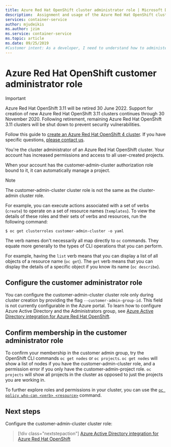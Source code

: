 ```yaml
---
title: Azure Red Hat OpenShift cluster administrator role | Microsoft Docs
description:  Assignment and usage of the Azure Red Hat OpenShift cluster administrator role
services: container-service
author: mjudeikis
ms.author: jzim
ms.service: container-service
ms.topic: article
ms.date: 09/25/2019
#Customer intent: As a developer, I need to understand how to administer an Azure Red Hat cluster by using the administrative role
---
```


# Azure Red Hat OpenShift customer administrator role

> [!IMPORTANT]
> Azure Red Hat OpenShift 3.11 will be retired 30 June 2022. Support for creation of new Azure Red Hat OpenShift 3.11 clusters continues through 30 November 2020. Following retirement, remaining Azure Red Hat OpenShift 3.11 clusters will be shut down to prevent security vulnerabilities.
> 
> Follow this guide to [create an Azure Red Hat OpenShift 4 cluster](tutorial-create-cluster.md).
> If you have specific questions, [please contact us](mailto:arofeedback@microsoft.com).

You're the cluster administrator of an Azure Red Hat OpenShift cluster. Your account has increased permissions and access to all user-created projects.

When your account has the customer-admin-cluster authorization role bound to it, it can automatically manage a project.

> [!Note] 
> The customer-admin-cluster cluster role is not the same as the cluster-admin cluster role.

For example, you can execute actions associated with a set of verbs (`create`) to operate on a set of resource names (`templates`). To view the details of these roles and their sets of verbs and resources, run the following command:

`$ oc get clusterroles customer-admin-cluster -o yaml`

The verb names don't necessarily all map directly to `oc` commands. They equate more generally to the types of CLI operations that you can perform. 

For example, having the `list` verb means that you can display a list of all objects of a resource name (`oc get`). The `get` verb means that you can display the details of a specific object if you know its name (`oc describe`).

## Configure the customer administrator role

You can configure the customer-admin-cluster cluster role only during cluster creation by providing the flag `--customer-admin-group-id`. This field is not currently configurable in the Azure portal. To learn how to configure Azure Active Directory and the Administrators group, see [Azure Active Directory integration for Azure Red Hat OpenShift](howto-aad-app-configuration.md).

## Confirm membership in the customer administrator role

To confirm your membership in the customer admin group, try the OpenShift CLI commands `oc get nodes` or `oc projects`. `oc get nodes` will show a list of nodes if you have the customer-admin-cluster role, and a permission error if you only have the customer-admin-project role. `oc projects` will show all projects in the cluster as opposed to just the projects you are working in.

To further explore roles and permissions in your cluster, you can use the [`oc policy who-can <verb> <resource>`](https://docs.openshift.com/container-platform/3.11/admin_guide/manage_rbac.html#managing-role-bindings) command.

## Next steps

Configure the customer-admin-cluster cluster role:
> [!div class="nextstepaction"]
> [Azure Active Directory integration for Azure Red Hat OpenShift](howto-aad-app-configuration.md)
